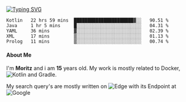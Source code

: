 [![Typing SVG](https://readme-typing-svg.herokuapp.com?font=Monaco&color=%23D3F5F7&size=29&center=true&vCenter=true&width=900&height=135&lines=Welcome;I'm+Moritz;I'm+15;I'm+from+Germany)](https://git.io/typing-svg)

<!--START_SECTION:waka-->
```text
Kotlin   22 hrs 59 mins  ██████████████████████▓░░   90.51 % 
Java     1 hr 5 mins     █░░░░░░░░░░░░░░░░░░░░░░░░   04.31 % 
YAML     36 mins         ▓░░░░░░░░░░░░░░░░░░░░░░░░   02.39 % 
XML      17 mins         ▒░░░░░░░░░░░░░░░░░░░░░░░░   01.13 % 
Prolog   11 mins         ▒░░░░░░░░░░░░░░░░░░░░░░░░   00.74 % 
```
<!--END_SECTION:waka-->


#### About Me
I'm **Moritz** and i am **15** years old. My work is mostly related to Docker, ![Kotlin](https://img.shields.io/badge/kotlin-D3F5F7?style=for-the-badge&logo=kotlin&logoColor=red) and Gradle.

My search query's are mostly written on ![Edge](https://img.shields.io/badge/Edge-D3F5F7?style=for-the-badge&logo=Microsoft-edge&logoColor=red) with its Endpoint at ![Google](https://img.shields.io/badge/google-D3F5F7?style=for-the-badge&logo=google&logoColor=red)
